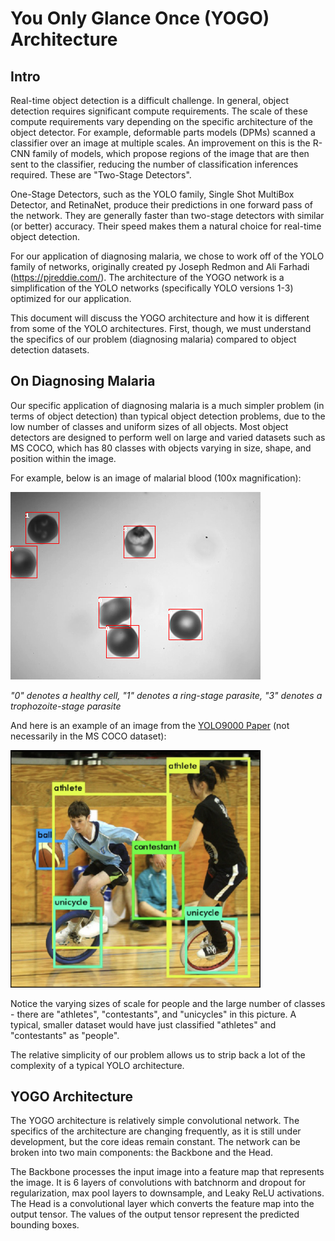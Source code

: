 # You Only Glance Once (YOGO) Architecture


## Intro

Real-time object detection is a difficult challenge. In general, object detection requires significant compute requirements. The scale of these compute requirements vary depending on the specific architecture of the object detector. For example, deformable parts models (DPMs) scanned a classifier over an image at multiple scales. An improvement on this is the R-CNN family of models, which propose regions of the image that are then sent to the classifier, reducing the number of classification inferences required. These are "Two-Stage Detectors".

One-Stage Detectors, such as the YOLO family, Single Shot MultiBox Detector, and RetinaNet, produce their predictions in one forward pass of the network. They are generally faster than two-stage detectors with similar (or better) accuracy. Their speed makes them a natural choice for real-time object detection.

For our application of diagnosing malaria, we chose to work off of the YOLO family of networks, originally created py Joseph Redmon and Ali Farhadi (https://pjreddie.com/). The architecture of the YOGO network is a simplification of the YOLO networks (specifically YOLO versions 1-3) optimized for our application.

This document will discuss the YOGO architecture and how it is different from some of the YOLO architectures. First, though, we must understand the specifics of our problem (diagnosing malaria) compared to object detection datasets.

## On Diagnosing Malaria

Our specific application of diagnosing malaria is a much simpler problem (in terms of object detection) than typical object detection problems, due to the low number of classes and uniform sizes of all objects. Most object detectors are designed to perform well on large and varied datasets such as MS COCO, which has 80 classes with objects varying in size, shape, and position within the image.

For example, below is an image of malarial blood (100x magnification):

![malarial blood](imgs/100x_bb_preds.png)

*"0" denotes a healthy cell, "1" denotes a ring-stage parasite, "3" denotes a trophozoite-stage parasite*

And here is an example of an image from the [YOLO9000 Paper](https://arxiv.org/pdf/1612.08242.pdf) (not necessarily in the MS COCO dataset):

<img src="imgs/yolo9000_example.png" width="400">

Notice the varying sizes of scale for people and the large number of classes - there are "athletes", "contestants", and "unicycles" in this picture. A typical, smaller dataset would have just classified "athletes" and "contestants" as "people".

The relative simplicity of our problem allows us to strip back a lot of the complexity of a typical YOLO architecture.


## YOGO Architecture

The YOGO architecture is relatively simple convolutional network. The specifics of the architecture are changing frequently, as it is still under development, but the core ideas remain constant. The network can be broken into two main components: the Backbone and the Head.

The Backbone processes the input image into a feature map that represents the image. It is 6 layers of convolutions with batchnorm and dropout for regularization, max pool layers to downsample, and Leaky ReLU activations. The Head is a convolutional layer which converts the feature map into the output tensor. The values of the output tensor represent the predicted bounding boxes.
